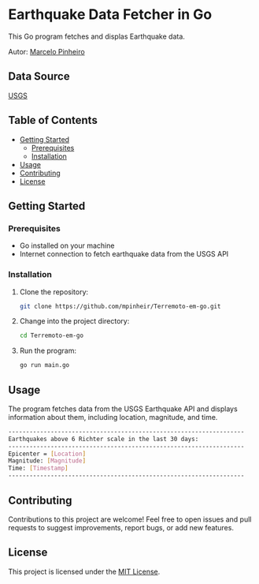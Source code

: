 # Earthquake Data Fetcher in Go

This Go program fetches and displas Earthquake data.

Autor: [Marcelo Pinheiro](http://twitter.com/mpinheir)

## Data Source
[USGS](https://earthquake.usgs.gov/)  

## Table of Contents

- [Getting Started](#getting-started)
  - [Prerequisites](#prerequisites)
  - [Installation](#installation)
- [Usage](#usage)
- [Contributing](#contributing)
- [License](#license)

## Getting Started

### Prerequisites

- Go installed on your machine
- Internet connection to fetch earthquake data from the USGS API

### Installation

1. Clone the repository:

   ```bash
   git clone https://github.com/mpinheir/Terremoto-em-go.git

2. Change into the project directory:

    ```bash
    cd Terremoto-em-go

3. Run the program:
    ```bash
    go run main.go

## Usage

The program fetches data from the USGS Earthquake API and displays information about them, including location, magnitude, and time.

```bash
-------------------------------------------------------------------
Earthquakes above 6 Richter scale in the last 30 days:
-------------------------------------------------------------------
Epicenter = [Location]
Magnitude: [Magnitude]
Time: [Timestamp]
-------------------------------------------------------------------
```

## Contributing
Contributions to this project are welcome! Feel free to open issues and pull requests to suggest improvements, report bugs, or add new features.

## License
This project is licensed under the [MIT License](https://en.wikipedia.org/wiki/MIT_License).
